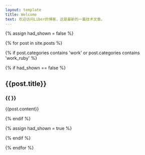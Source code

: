 ```yaml
---
layout: template
title: Welcome
text: 欢迎访问Liber的博客，这是最新的一篇技术文章。
---
```

{% assign had_shown = false %}

{% for post in site.posts %}

{% if post.categories contains 'work' or post.categories contains 'work_ruby' %}

{% if had_shown == false %}

## {{post.title}}
### {{&nbsp;}}

{{post.content}}

{% endif %}

{% assign had_shown = true %}

{% endif %}

{% endfor %}
